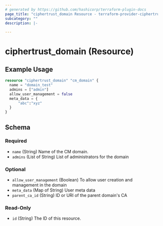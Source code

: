 ```yaml
---
# generated by https://github.com/hashicorp/terraform-plugin-docs
page_title: "ciphertrust_domain Resource - terraform-provider-ciphertrust"
subcategory: ""
description: |-
  
---
```


# ciphertrust_domain (Resource)



## Example Usage

```terraform
resource "ciphertrust_domain" "cm_domain" {
  name = "domain_test"
  admins = ["admin"]
  allow_user_management = false
  meta_data = {
      "abc":"xyz"
  }
}
```

<!-- schema generated by tfplugindocs -->
## Schema

### Required

- `name` (String) Name of the CM domain.
- `admins` (List of String) List of administrators for the domain

### Optional

- `allow_user_management` (Boolean) To allow user creation and management in the domain
- `meta_data` (Map of String) User meta data
- `parent_ca_id` (String) ID or URI of the parent domain's CA

### Read-Only

- `id` (String) The ID of this resource.


